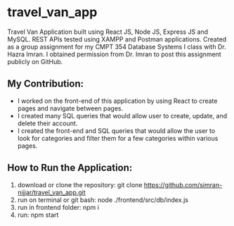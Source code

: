 # travel_van_app
Travel Van Application built using React JS, Node JS, Express JS and MySQL. REST APIs tested using XAMPP and Postman applications. Created as a group assignment for my CMPT 354 Database Systems I class with Dr. Hazra Imran. I obtained permission from Dr. Imran to post this assignment publicly on GitHub.

## My Contribution:
- I worked on the front-end of this application by using React to create pages and navigate between pages. 
- I created many SQL queries that would allow user to create, update, and delete their account. 
- I created the front-end and SQL queries that would allow the user to look for categories and filter them for a few categories within various pages.

## How to Run the Application:
1. download or clone the repository: git clone https://github.com/simran-nijjar/travel_van_app.git
2. run on terminal or git bash: node ./frontend/src/db/index.js
3. run in frontend folder: npm i 
4. run: npm start



